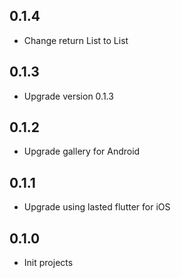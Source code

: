 ## 0.1.4

- Change return List<File> to List<Uri>

## 0.1.3

- Upgrade version 0.1.3

## 0.1.2

- Upgrade gallery for Android

## 0.1.1

- Upgrade using lasted flutter for iOS

## 0.1.0

- Init projects
